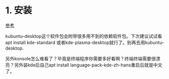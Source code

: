# 1. 安装

[参考](https://ywnz.com/linuxmh/7342.html)

kubuntu-desktop这个软件包会附带很多用不到的依赖软件包。下次建议试试看apt install kde-standard 或者kde-plasma-desktop就行了。别再去用kubuntu-desktop.


另外konsole怎么难看了？毕竟是终端程序你需要多好看啊？终端终端需要很漂亮？另外装kde后自己apt install language-pack-kde-zh-hans重启后就是中文了。
